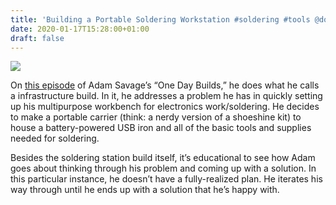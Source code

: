 ```yaml
---
title: 'Building a Portable Soldering Workstation #soldering #tools @donttrythis'
date: 2020-01-17T15:28:00+01:00
draft: false
---
```


![](https://cdn-blog.adafruit.com/uploads/2020/01/portStation_2.jpg)

On [this episode](https://youtu.be/8uGS11yuVyo) of Adam Savage’s “One Day Builds,” he does what he calls a infrastructure build. In it, he addresses a problem he has in quickly setting up his multipurpose workbench for electronics work/soldering. He decides to make a portable carrier (think: a nerdy version of a shoeshine kit) to house a battery-powered USB iron and all of the basic tools and supplies needed for soldering.

Besides the soldering station build itself, it’s educational to see how Adam goes about thinking through his problem and coming up with a solution. In this particular instance, he doesn’t have a fully-realized plan. He iterates his way through until he ends up with a solution that he’s happy with.